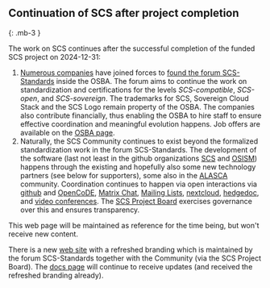## Continuation of SCS after project completion
{: .mb-3 }

The work on SCS continues after the successful completion of the funded SCS
project on 2024-12-31:

1. [Numerous companies](https://www.sovereigncloudstack.org/network/)
   have joined forces to [found the forum SCS-Standards](https://scs.community/2024/10/23/osba-forum-scs-standards/)
   inside the OSBA. The forum aims to continue the work on standardization
   and certifications for the levels *SCS-compatible*, *SCS-open*, and *SCS-sovereign*.
   The trademarks for SCS, Sovereign Cloud Stack and the SCS Logo remain property of the OSBA.
   The companies also contribute financially, thus enabling the OSBA to hire staff
   to ensure effective coordination and meaningful evolution happens.
   Job offers are available on the [OSBA page](https://osb-alliance.de/jobs).
2. Naturally, the SCS Community continues to exist beyond the formalized standardization work
   in the forum SCS-Standards. The development of the software (last not least
   in the github organizations [SCS](https://github.com/SovereignCloudStack)
   and [OSISM](https://github.com/OSISM)) happens through the existing and hopefully
   also some new technology partners (see below for supporters), some also in the
   [ALASCA](https://alasca.cloud/) community.
   Coordination continues to happen via open interactions via
   [github](https://github.com/SovereignCloudStack) and
   [OpenCoDE](https://gitlab.opencode.de/sovereigncloudstack),
   [Matrix Chat](https://matrix.to/#/#scs-community:matrix.org),
   [Mailing Lists](https://scs.sovereignit.de/mailman3/postorius/lists/),
   [nextcloud](https://scs.sovereignit.de/nextcloud/),
   [hedgedoc](https://input.scs.community/), and
   [video conferences](https://conf.scs.koeln:8443/).
   The [SCS Project Board](https://docs.scs.community/standards/scs-0005-v1-project-governance)
   exercises governance over this and ensures transparency.

This web page will be maintained as reference for the time being, but won't receive
new content.

There is a new [web site](https://www.sovereigncloudstack.org/) with a refreshed branding
which is maintained by the forum SCS-Standards together with the Community (via the SCS
Project Board).
The [docs page](https://docs.scs.community/) will continue to receive updates (and received
the refreshed branding already).
